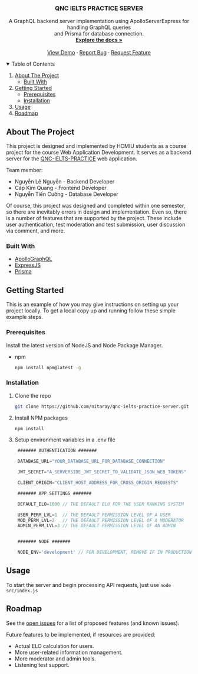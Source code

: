 <!-- PROJECT INFO -->
<p align="center">
  <h3 align="center">QNC IELTS PRACTICE SERVER</h3>

  <p align="center">
    A GraphQL backend server implementation using ApolloServerExpress for handling GraphQL queries <br/> and Prisma for database connection.
    <br />
    <a href="https://github.com/Nitaray/qnc-ielts-practice-server"><strong>Explore the docs »</strong></a>
    <br />
    <br />
    <a href="https://nitaray.github.io/qnc-ielts-practice/">View Demo</a>
    ·
    <a href="https://github.com/Nitaray/qnc-ielts-practice-server/issues">Report Bug</a>
    ·
    <a href="https://github.com/Nitaray/qnc-ielts-practice-server/issues">Request Feature</a>
  </p>
</p>



<!-- TABLE OF CONTENTS -->
<details open="open">
  <summary>Table of Contents</summary>
  <ol>
    <li>
      <a href="#about-the-project">About The Project</a>
      <ul>
        <li><a href="#built-with">Built With</a></li>
      </ul>
    </li>
    <li>
      <a href="#getting-started">Getting Started</a>
      <ul>
        <li><a href="#prerequisites">Prerequisites</a></li>
        <li><a href="#installation">Installation</a></li>
      </ul>
    </li>
    <li><a href="#usage">Usage</a></li>
    <li><a href="#roadmap">Roadmap</a></li>
  </ol>
</details>



<!-- ABOUT THE PROJECT -->
## About The Project

This project is designed and implemented by HCMIU students as a course project for the course Web Application Development. It serves as a backend server for the [QNC-IELTS-PRACTICE](https://nitaray.github.io/qnc-ielts-practice) web application. 

Team member:
* Nguyễn Lê Nguyễn - Backend Developer
* Cáp Kim Quang - Frontend Developer
* Nguyễn Tiến Cường - Database Developer

Of course, this project was designed and completed within one semester, so there are inevitably errors in design and implementation. Even so, there is a number of features that are supported by the project. These include user authentication, test moderation and test submission, user discussion via comment, and more.

### Built With

* [ApolloGraphQL](https://apollographql.com/)
* [ExpressJS](https://expressjs.com/)
* [Prisma](https://prisma.io/)



<!-- GETTING STARTED -->
## Getting Started

This is an example of how you may give instructions on setting up your project locally.
To get a local copy up and running follow these simple example steps.

### Prerequisites

Install the latest version of NodeJS and Node Package Manager.
* npm
  ```sh
  npm install npm@latest -g
  ```

### Installation

1. Clone the repo
   ```sh
   git clone https://github.com/nitaray/qnc-ielts-practice-server.git
   ```
2. Install NPM packages
   ```sh
   npm install
   ```
3. Setup environment variables in a .env file
   ```js
	####### AUTHENTICATION #######

	DATABASE_URL="YOUR_DATABASE_URL_FOR_DATABASE_CONNECTION"

	JWT_SECRET="A_SERVERSIDE_JWT_SECRET_TO_VALIDATE_JSON_WEB_TOKENS"

	CLIENT_ORIGIN="CLIENT_HOST_ADDRESS_FOR_CROSS_ORIGIN_REQUESTS"

	####### APP SETTINGS #######

	DEFAULT_ELO=1000 // THE DEFAULT ELO FOR THE USER RANKING SYSTEM

	USER_PERM_LVL=1  // THE DEFAULT PERMISSION LEVEL OF A USER
	MOD_PERM_LVL=2   // THE DEFAULT PERMISSION LEVEL OF A MODERATOR
	ADMIN_PERM_LVL=3 // THE DEFAULT PERMISSION LEVEL OF AN ADMIN


	####### NODE #######

	NODE_ENV='development' // FOR DEVELOPMENT, REMOVE IF IN PRODUCTION
   ```


<!-- USAGE EXAMPLES -->
## Usage
To start the server and begin processing API requests, just use
	```
	node src/index.js
	```




<!-- ROADMAP -->
## Roadmap

See the [open issues](https://github.com/Nitaray/qnc-ielts-practice-server/issues) for a list of proposed features (and known issues).

Future features to be implemented, if resources are provided:

* Actual ELO calculation for users.
* More user-related information management.
* More moderator and admin tools.
* Listening test support.

